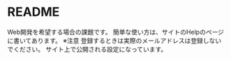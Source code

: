 # README

Web開発を希望する場合の課題です。
簡単な使い方は、サイトのHelpのページに書いてあります。
※注意
登録するときは実際のメールアドレスは登録しないでください。
サイト上で公開される設定になっています。
